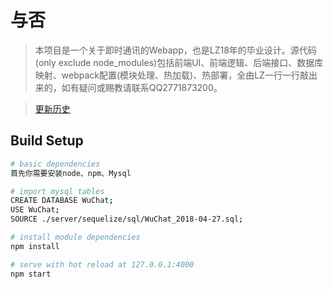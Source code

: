 # 与否

> 本项目是一个关于即时通讯的Webapp，也是LZ18年的毕业设计。源代码(only exclude node_modules)包括前端UI、前端逻辑、后端接口、数据库映射、webpack配置(模块处理、热加载)、热部署，全由LZ一行一行敲出来的，如有疑问或赐教请联系QQ2771873200。

> [更新历史](https://github.com/6peiweb/YuFou/blob/master/CHANGELOG.md)

## Build Setup

``` bash
# basic dependencies
首先你需要安装node、npm、Mysql

# import mysql tables
CREATE DATABASE WuChat;
USE WuChat;
SOURCE ./server/sequelize/sql/WuChat_2018-04-27.sql;

# install module dependencies
npm install

# serve with hot reload at 127.0.0.1:4000
npm start

```
